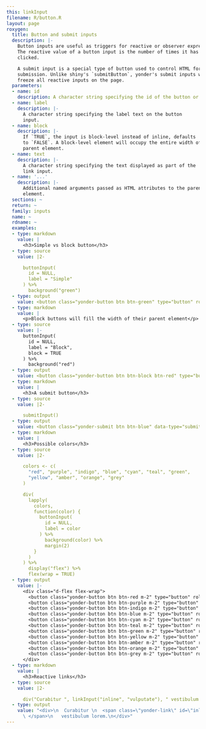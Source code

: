 ```yaml
---
this: linkInput
filename: R/button.R
layout: page
roxygen:
  title: Button and submit inputs
  description: |-
    Button inputs are useful as triggers for reactive or observer expressions.
    The reactive value of a button input is the number of times it has been
    clicked.

    A submit input is a special type of button used to control HTML form
    submission. Unlike shiny's `submitButton`, yonder's submit inputs will not
    freeze all reactive inputs on the page.
  parameters:
  - name: id
    description: A character string specifying the id of the button or link input.
  - name: label
    description: |-
      A character string specifying the label text on the button
      input.
  - name: block
    description: |-
      If `TRUE`, the input is block-level instead of inline, defaults
      to `FALSE`. A block-level element will occupy the entire width of its
      parent element.
  - name: text
    description: |-
      A character string specifying the text displayed as part of the
      link input.
  - name: '...'
    description: |-
      Additional named arguments passed as HTML attributes to the parent
      element.
  sections: ~
  return: ~
  family: inputs
  name: ~
  rdname: ~
  examples:
  - type: markdown
    value: |
      <h3>Simple vs block button</h3>
  - type: source
    value: |2-

      buttonInput(
        id = NULL,
        label = "Simple"
      ) %>%
        background("green")
  - type: output
    value: <button class="yonder-button btn btn-green" type="button" role="button">Simple</button>
  - type: markdown
    value: |
      <p>Block buttons will fill the width of their parent element</p>
  - type: source
    value: |-
      buttonInput(
        id = NULL,
        label = "Block",
        block = TRUE
      ) %>%
        background("red")
  - type: output
    value: <button class="yonder-button btn btn-block btn-red" type="button" role="button">Block</button>
  - type: markdown
    value: |
      <h3>A submit button</h3>
  - type: source
    value: |2-

      submitInput()
  - type: output
    value: <button class="yonder-submit btn btn-blue" data-type="submit" role="button">Submit</button>
  - type: markdown
    value: |
      <h3>Possible colors</h3>
  - type: source
    value: |2-

      colors <- c(
        "red", "purple", "indigo", "blue", "cyan", "teal", "green",
        "yellow", "amber", "orange", "grey"
      )

      div(
        lapply(
          colors,
          function(color) {
            buttonInput(
              id = NULL,
              label = color
            ) %>%
              background(color) %>%
              margin(2)
          }
        )
      ) %>%
        display("flex") %>%
        flex(wrap = TRUE)
  - type: output
    value: |-
      <div class="d-flex flex-wrap">
        <button class="yonder-button btn btn-red m-2" type="button" role="button">red</button>
        <button class="yonder-button btn btn-purple m-2" type="button" role="button">purple</button>
        <button class="yonder-button btn btn-indigo m-2" type="button" role="button">indigo</button>
        <button class="yonder-button btn btn-blue m-2" type="button" role="button">blue</button>
        <button class="yonder-button btn btn-cyan m-2" type="button" role="button">cyan</button>
        <button class="yonder-button btn btn-teal m-2" type="button" role="button">teal</button>
        <button class="yonder-button btn btn-green m-2" type="button" role="button">green</button>
        <button class="yonder-button btn btn-yellow m-2" type="button" role="button">yellow</button>
        <button class="yonder-button btn btn-amber m-2" type="button" role="button">amber</button>
        <button class="yonder-button btn btn-orange m-2" type="button" role="button">orange</button>
        <button class="yonder-button btn btn-grey m-2" type="button" role="button">grey</button>
      </div>
  - type: markdown
    value: |
      <h3>Reactive links</h3>
  - type: source
    value: |2-

      div("Curabitur ", linkInput("inline", "vulputate"), " vestibulum lorem.")
  - type: output
    value: "<div>\n  Curabitur \n  <span class=\"yonder-link\" id=\"inline\">\n    <u>vulputate</u>\n
      \ </span>\n   vestibulum lorem.\n</div>"
---
```

